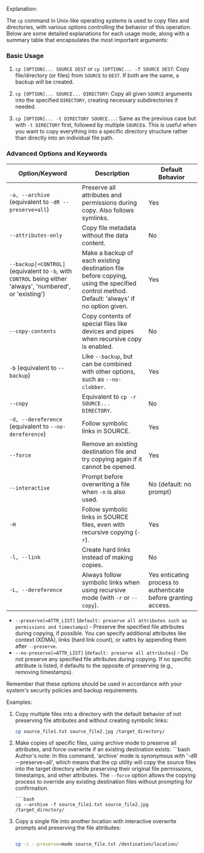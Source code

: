 Explanation:

The `cp` command in Unix-like operating systems is used to copy files and directories, with various options controlling the behavior of this operation. Below are some detailed explanations for each usage mode, along with a summary table that encapsulates the most important arguments:

### Basic Usage
1. `cp [OPTION]... SOURCE DEST` or `cp [OPTION]... -T SOURCE DEST`:
   Copy file/directory (or files) from `SOURCE` to `DEST`. If both are the same, a backup will be created.

2. `cp [OPTION]... SOURCE... DIRECTORY`:
   Copy all given `SOURCE` arguments into the specified `DIRECTORY`, creating necessary subdirectories if needed.

3. `cp [OPTION]... -t DIRECTORY SOURCE...`:
   Same as the previous case but with `-t DIRECTORY` first, followed by multiple `SOURCE`s. This is useful when you want to copy everything into a specific directory structure rather than directly into an individual file path.

### Advanced Options and Keywords

| Option/Keyword | Description                                                                         | Default Behavior                |
|----------------|-------------------------------------------------------------------------------------|---------------------------------|
| `-a, --archive` (equivalent to `-dR --preserve=all`)            | Preserve all attributes and permissions during copy. Also follows symlinks. | Yes    |
| `--attributes-only`   | Copy file metadata without the data content.                     | No       |
| `--backup[=CONTROL]` (equivalent to `-b`, with `CONTROL` being either 'always', 'numbered', or 'existing')      | Make a backup of each existing destination file before copying, using the specified control method. Default: 'always' if no option given. | Yes    |
| `--copy-contents`     | Copy contents of special files like devices and pipes when recursive copy is enabled. | No       |
| `-b` (equivalent to `--backup`)  | Like `--backup`, but can be combined with other options, such as `--no-clobber`.                    | Yes    |
| `--copy`              | Equivalent to `cp -r SOURCE... DIRECTORY`.                             | No       |
| `-d, --dereference` (equivalent to `--no-dereference`)            | Follow symbolic links in SOURCE.                | Yes    |
| `--force`             | Remove an existing destination file and try copying again if it cannot be opened.              | Yes    |
| `--interactive`       | Prompt before overwriting a file when `-n` is also used.              | No (default: no prompt)        |
| `-H`                  | Follow symbolic links in SOURCE files, even with recursive copying (`-r`). | Yes    |
| `-l, --link`          | Create hard links instead of making copies.                           | No       |
| `-L, --dereference`   | Always follow symbolic links when using recursive mode (with `-r` or `--copy`).      | Yes   enticating process to authenticate before granting access.
- `--preserve[=ATTR_LIST]` (`default: preserve all attributes such as permissions and timestamps`) - Preserve the specified file attributes during copying, if possible. You can specify additional attributes like context (XDMA), links (hard link count), or xattrs by appending them after `--preserve`.
- `--no-preserve[=ATTR_LIST]` (`default: preserve all attributes`) - Do not preserve any specified file attributes during copying. If no specific attribute is listed, it defaults to the opposite of preserving (e.g., removing timestamps).

Remember that these options should be used in accordance with your system's security policies and backup requirements.

Examples:

1. Copy multiple files into a directory with the default behavior of not preserving file attributes and without creating symbolic links:
   ```bash
   cp source_file1.txt source_file2.jpg /target_directory/
   ```

2. Make copies of specific files, using archive mode to preserve all attributes, and force overwrite if an existing destination exists:
   ```bash Author's note: In this command, 'archive' mode is synonymous with '-dR --preserve=all', which means that the cp utility will copy the source files into the target directory while preserving their original file permissions, timestamps, and other attributes. The `--force` option allows the copying process to override any existing destination files without prompting for confirmation.
   ```
   ```bash
   cp --archive -f source_file1.txt source_file2.jpg /target_directory/
   ```

3. Copy a single file into another location with interactive overwrite prompts and preserving the file attributes:
   ```bash Author's note: The use of '-i' in this cp command indicates that if there is an existing destination file, it will ask for user confirmation before overwriting it. The '--preserve=mode' option retains the original permissions (mode) and other specified file attributes during the copy process.
   ```
   ```bash
   cp -i --preserve=mode source_file.txt /destination/location/
   ```